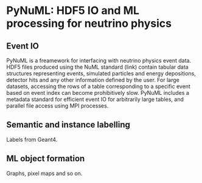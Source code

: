 # PyNuML: HDF5 IO and ML processing for neutrino physics

## Event IO

PyNuML is a freamework for interfacing with neutrino physics event data. HDF5 files produced using the NuML standard (link) contain tabular data structures representing events, simulated particles and energy depositions, detector hits and any other information defined by the user. For large datasets, accessing the rows of a table corresponding to a specific event based on event index can become prohibitively slow. PyNuML includes a metadata standard for efficient event IO for arbitrarily large tables, and parallel file access using MPI processes.

## Semantic and instance labelling

Labels from Geant4.

## ML object formation

Graphs, pixel maps and so on.

